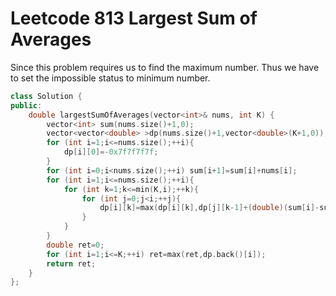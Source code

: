 # Leetcode 813 Largest Sum of Averages
Since this problem requires us to find the maximum number. Thus we have to set the impossible status to minimum number.
```cpp
class Solution {
public:
    double largestSumOfAverages(vector<int>& nums, int K) {
        vector<int> sum(nums.size()+1,0);
        vector<vector<double> >dp(nums.size()+1,vector<double>(K+1,0));
        for (int i=1;i<=nums.size();++i){
            dp[i][0]=-0x7f7f7f7f;
        }
        for (int i=0;i<nums.size();++i) sum[i+1]=sum[i]+nums[i];
        for (int i=1;i<=nums.size();++i){
            for (int k=1;k<=min(K,i);++k){
                for (int j=0;j<i;++j){
                    dp[i][k]=max(dp[i][k],dp[j][k-1]+(double)(sum[i]-sum[j])/(i-j));
                }
            }
        }
        double ret=0;
        for (int i=1;i<=K;++i) ret=max(ret,dp.back()[i]);
        return ret;
    }
};
```
